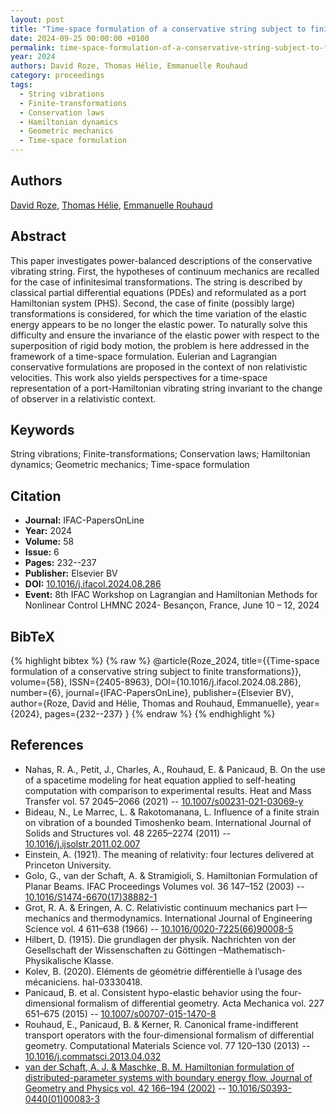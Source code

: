 ```yaml
---
layout: post
title: "Time-space formulation of a conservative string subject to finite transformations"
date: 2024-09-25 00:00:00 +0100
permalink: time-space-formulation-of-a-conservative-string-subject-to-finite-transformations
year: 2024
authors: David Roze, Thomas Hélie, Emmanuelle Rouhaud
category: proceedings
tags:
  - String vibrations
  - Finite-transformations
  - Conservation laws
  - Hamiltonian dynamics
  - Geometric mechanics
  - Time-space formulation
---
```

 
## Authors
[David Roze](authors/david-roze), [Thomas Hélie](authors/thomas-helie), [Emmanuelle Rouhaud](authors/emmanuelle-rouhaud)
 
## Abstract
This paper investigates power-balanced descriptions of the conservative vibrating string. First, the hypotheses of continuum mechanics are recalled for the case of infinitesimal transformations. The string is described by classical partial differential equations (PDEs) and reformulated as a port Hamiltonian system (PHS). Second, the case of finite (possibly large) transformations is considered, for which the time variation of the elastic energy appears to be no longer the elastic power. To naturally solve this difficulty and ensure the invariance of the elastic power with respect to the superposition of rigid body motion, the problem is here addressed in the framework of a time-space formulation. Eulerian and Lagrangian conservative formulations are proposed in the context of non relativistic velocities. This work also yields perspectives for a time-space representation of a port-Hamiltonian vibrating string invariant to the change of observer in a relativistic context.
 
## Keywords
String vibrations; Finite-transformations; Conservation laws; Hamiltonian dynamics; Geometric mechanics; Time-space formulation
 
## Citation
- **Journal:** IFAC-PapersOnLine
- **Year:** 2024
- **Volume:** 58
- **Issue:** 6
- **Pages:** 232--237
- **Publisher:** Elsevier BV
- **DOI:** [10.1016/j.ifacol.2024.08.286](https://doi.org/10.1016/j.ifacol.2024.08.286)
- **Event:** 8th IFAC Workshop on Lagrangian and Hamiltonian Methods for Nonlinear Control LHMNC 2024- Besançon, France, June 10 – 12, 2024
 
## BibTeX
{% highlight bibtex %}
{% raw %}
@article{Roze_2024,
  title={{Time-space formulation of a conservative string subject to finite transformations}},
  volume={58},
  ISSN={2405-8963},
  DOI={10.1016/j.ifacol.2024.08.286},
  number={6},
  journal={IFAC-PapersOnLine},
  publisher={Elsevier BV},
  author={Roze, David and Hélie, Thomas and Rouhaud, Emmanuelle},
  year={2024},
  pages={232--237}
}
{% endraw %}
{% endhighlight %}
 
## References
- Nahas, R. A., Petit, J., Charles, A., Rouhaud, E. & Panicaud, B. On the use of a spacetime modeling for heat equation applied to self-heating computation with comparison to experimental results. Heat and Mass Transfer vol. 57 2045–2066 (2021) -- [10.1007/s00231-021-03069-y](https://doi.org/10.1007/s00231-021-03069-y)
- Bideau, N., Le Marrec, L. & Rakotomanana, L. Influence of a finite strain on vibration of a bounded Timoshenko beam. International Journal of Solids and Structures vol. 48 2265–2274 (2011) -- [10.1016/j.ijsolstr.2011.02.007](https://doi.org/10.1016/j.ijsolstr.2011.02.007)
- Einstein, A. (1921). The meaning of relativity: four lectures delivered at Princeton University.
- Golo, G., van der Schaft, A. & Stramigioli, S. Hamiltonian Formulation of Planar Beams. IFAC Proceedings Volumes vol. 36 147–152 (2003) -- [10.1016/S1474-6670(17)38882-1](https://doi.org/10.1016/S1474-6670(17)38882-1)
- Grot, R. A. & Eringen, A. C. Relativistic continuum mechanics part I—mechanics and thermodynamics. International Journal of Engineering Science vol. 4 611–638 (1966) -- [10.1016/0020-7225(66)90008-5](https://doi.org/10.1016/0020-7225(66)90008-5)
- Hilbert, D. (1915). Die grundlagen der physik. Nachrichten von der Gesellschaft der Wissenschaften zu Göttingen –Mathematisch-Physikalische Klasse.
- Kolev, B. (2020). Eléments de géométrie différentielle à l’usage des mécaniciens. hal-03330418.
- Panicaud, B. et al. Consistent hypo-elastic behavior using the four-dimensional formalism of differential geometry. Acta Mechanica vol. 227 651–675 (2015) -- [10.1007/s00707-015-1470-8](https://doi.org/10.1007/s00707-015-1470-8)
- Rouhaud, E., Panicaud, B. & Kerner, R. Canonical frame-indifferent transport operators with the four-dimensional formalism of differential geometry. Computational Materials Science vol. 77 120–130 (2013) -- [10.1016/j.commatsci.2013.04.032](https://doi.org/10.1016/j.commatsci.2013.04.032)
- [van der Schaft, A. J. & Maschke, B. M. Hamiltonian formulation of distributed-parameter systems with boundary energy flow. Journal of Geometry and Physics vol. 42 166–194 (2002)](hamiltonian-formulation-of-distributed-parameter-systems-with-boundary-energy-flow) -- [10.1016/S0393-0440(01)00083-3](https://doi.org/10.1016/S0393-0440(01)00083-3)

